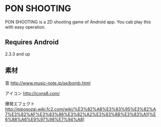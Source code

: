 # PON SHOOTING

PON SHOOTING is a 2D shooting game of Android app.
You cab play this with easy operation.


## Requires Android

2.3.3 and up


## 素材

音
http://www.music-note.jp/se/bomb.html

アイコン
http://icons8.com/

爆発エフェクト
http://piposozai.wiki.fc2.com/wiki/%E3%82%A8%E3%83%95%E3%82%A7%E3%82%AF%E3%83%88%E3%82%A2%E3%83%8B%E3%83%A1(%E6%88%A6%E9%97%98%E7%94%A8)

